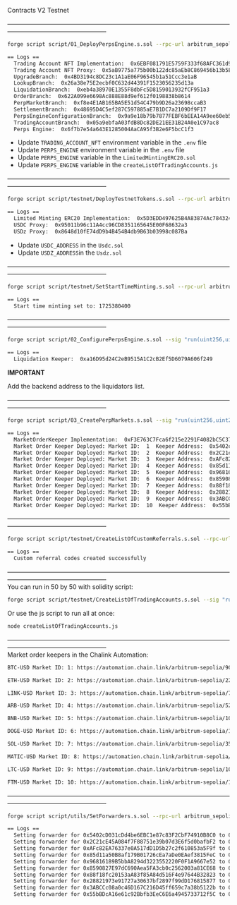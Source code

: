 Contracts V2 Testnet

————————————————————————————————————————————————————
```bash
forge script script/01_DeployPerpsEngine.s.sol --rpc-url arbitrum_sepolia --broadcast -vvvv
```

```bash
== Logs ==
  Trading Account NFT Implementation:  0x6EBF081791E5759F333f68AFC361d9BBeAd4221A
  Trading Account NFT Proxy:  0x5aB9775a775b00b122dc85aEb8C869456b13b5E1
  UpgradeBranch:  0x4BD3194c8DC23c1A1aE06F96545b1a51Ccc3e1aB
  LookupBranch:  0x26a38e75E2ecbf0C632d44391F1523056235d13a
  LiquidationBranch:  0xeb4a38970E1355F8dbFc5D8159013932fCF951a3
  OrderBranch:  0x622A099e6698Ac888E88d9ef612f0198838b8614
  PerpMarketBranch:  0xf8e4E1AB165BA5E51d54C479b9D26a23698ccaB3
  SettlementBranch:  0x48695D4C5ef287C597885aE7B1DC7a2109Df9F17
  PerpsEngineConfigurationBranch:  0x9a9e18b79b7877FEBF6bEEA14A9ee60eb5Ab40E9
  TradingAccountBranch:  0x05a9ebfaA03fdB8Dc82DE21EE31B24A0e1C97ac8
  Perps Engine:  0x6f7b7e54a643E1285004AaCA95f3B2e6F5bcC1f3
```


- Update `TRADING_ACCOUNT_NFT` environment variable in the `.env` file
- Update `PERPS_ENGINE` environment variable in the `.env` file
- Update `PERPS_ENGINE` variable in the `LimitedMintingERC20.sol`
- Update `PERPS_ENGINE` variable in the `createListOfTradingAccounts.js`

————————————————————————————————————————————————————
```bash
forge script script/testnet/DeployTestnetTokens.s.sol --rpc-url arbitrum_sepolia --broadcast -vvvv
```

```bash
== Logs ==
  Limited Minting ERC20 Implementation:  0x5D3EDD497625B4A83874Ac784324328753193cA5
  USDC Proxy:  0x95011b96c11A4cc96CD8351165645E00F68632a3
  USDz Proxy:  0x8648d10fE74dD9b4B454B4db9B63b03998c087Ba
```

- Update `USDC_ADDRESS` in the `Usdc.sol`
- Update `USDZ_ADDRESS`in the `Usdz.sol`

————————————————————————————————————————————————————
```bash
forge script script/testnet/SetStartTimeMinting.s.sol --rpc-url arbitrum_sepolia --broadcast -vvvv
```

```bash
== Logs ==
  Start time minting set to: 1725380400
```

————————————————————————————————————————————————————
```bash
forge script script/02_ConfigurePerpsEngine.s.sol --sig "run(uint256,uint256)" 1 2 --rpc-url arbitrum_sepolia --broadcast -vvvv
```

```bash
== Logs ==
  Liquidation Keeper:  0xa16D95d24C2eB9515A1C2cB2Ef5D6079A606f249
```

**IMPORTANT**

Add the backend address to the liquidators list.

————————————————————————————————————————————————————
```bash
forge script script/03_CreatePerpMarkets.s.sol --sig "run(uint256,uint256)" 1 10 --rpc-url arbitrum_sepolia --broadcast -vvvv
```

```bash
== Logs ==
  MarketOrderKeeper Implementation:  0xF3E763C7Fca6f215e2291F4082bC5C37818ee18C
  Market Order Keeper Deployed: Market ID:  1  Keeper Address:  0x5402cD031cDd4be6EBC1e87c83F2CbF74910B8C0
  Market Order Keeper Deployed: Market ID:  2  Keeper Address:  0x2C21cE45A084f7F88751e39b07d3E6f5d0bafbF2
  Market Order Keeper Deployed: Market ID:  3  Keeper Address:  0xAFc82EA76337e0A517dD1D5b27c2f610853a5F9f
  Market Order Keeper Deployed: Market ID:  4  Keeper Address:  0x85d11a50B8af179B01726cEa7aDe0EAef3815FeC
  Market Order Keeper Deployed: Market ID:  5  Keeper Address:  0x96816189B5bbA8294d3223552220F0F1A9667e52
  Market Order Keeper Deployed: Market ID:  6  Keeper Address:  0x8590827E97dC690Aea5FA3cb0c2562003a81CE68
  Market Order Keeper Deployed: Market ID:  7  Keeper Address:  0x88f18fc20153aA83f85A84d516F4e97644B32823
  Market Order Keeper Deployed: Market ID:  8  Keeper Address:  0x28821973e91727a30637bf2897f99dD176815877
  Market Order Keeper Deployed: Market ID:  9  Keeper Address:  0x3ABCCc08a0c46D167C216D45ff659c7a38b5122b
  Market Order Keeper Deployed: Market ID:  10  Keeper Address:  0x55bBDcA16e61c92Bbfb3EeC6E6a4945733712f5C
```

————————————————————————————————————————————————————
```bash
forge script script/testnet/CreateListOfCustomReferrals.s.sol --rpc-url arbitrum_sepolia --broadcast -vvvv
```

```bash
== Logs ==
  Custom referral codes created successfully
```
————————————————————————————————————————————————————
<br/>
You can run in 50 by 50 with solidity script:
```bash
forge script script/testnet/CreateListOfTradingAccounts.s.sol --sig "run(uint256,uint256)" 0 50 --rpc-url arbitrum_sepolia --broadcast --legacy -vvvv
```

Or use the js script to run all at once:
```bash
node createListOfTradingAccounts.js
```

————————————————————————————————————————————————————
<br/>
Market order keepers in the Chalink Automation:

```bash
BTC-USD Market ID: 1: https://automation.chain.link/arbitrum-sepolia/90288828766752025420065681979340487832907615164954474878130858312114572802820

ETH-USD Market ID: 2: https://automation.chain.link/arbitrum-sepolia/22724859653427040038333265196992261532600691781038222874262656527374323591436

LINK-USD Market ID: 3: https://automation.chain.link/arbitrum-sepolia/71280062757094415063577176279764411083044785898586669699989754562255680645047

ARB-USD Market ID: 4: https://automation.chain.link/arbitrum-sepolia/52421709066767344843019016708061370815671179932347678584237148917104442131304

BNB-USD Market ID: 5: https://automation.chain.link/arbitrum-sepolia/109549509299905944702164110313233113535309560685321601450478694536609972147182

DOGE-USD Market ID: 6: https://automation.chain.link/arbitrum-sepolia/104654517578662551959531702300175355227488660496497810788334776721028354514947

SOL-USD Market ID: 7: https://automation.chain.link/arbitrum-sepolia/35621757010058026145014009818377710677272340625864424800924593996152817697230

MATIC-USD Market ID: 8: https://automation.chain.link/arbitrum-sepolia/30214420403468262678569815066631317573545403301451271178037657656521827838679

LTC-USD Market ID: 9: https://automation.chain.link/arbitrum-sepolia/101208860049589550361438360855108562231942372946435897962569807109826448078229

FTM-USD Market ID: 10: https://automation.chain.link/arbitrum-sepolia/11886920437632908777712314774151618776394941799843815047975461379531670939078
```

————————————————————————————————————————————————————
<br/>

```bash
forge script script/utils/SetForwarders.s.sol --rpc-url arbitrum_sepolia --broadcast -vvvv
```

```bash
== Logs ==
  Setting forwarder for 0x5402cD031cDd4be6EBC1e87c83F2CbF74910B8C0 to 0xd07284c6eF58ebaaD73D5e04CB856E04cd7B6A6F
  Setting forwarder for 0x2C21cE45A084f7F88751e39b07d3E6f5d0bafbF2 to 0xD6e66f5533FB8D9aca018E1823eb9421239347be
  Setting forwarder for 0xAFc82EA76337e0A517dD1D5b27c2f610853a5F9f to 0x96f03bF3Aa48DF56F488a48b7B78877A53F716de
  Setting forwarder for 0x85d11a50B8af179B01726cEa7aDe0EAef3815FeC to 0x2787786Ec13137145014d10C43B3C1CDeF508fb4
  Setting forwarder for 0x96816189B5bbA8294d3223552220F0F1A9667e52 to 0xAd4a9E0BC0ad15d0438Fac49641bC3C12F046Ae1
  Setting forwarder for 0x8590827E97dC690Aea5FA3cb0c2562003a81CE68 to 0x32A596a0dDA92e882cf503fdDeCADC861dDFE1C7
  Setting forwarder for 0x88f18fc20153aA83f85A84d516F4e97644B32823 to 0xdf1C1CAD465085B290Fc0E4335bC527196d57132
  Setting forwarder for 0x28821973e91727a30637bf2897f99dD176815877 to 0x88Cf545bbDD68AAa84B44495C56E50F3106dA978
  Setting forwarder for 0x3ABCCc08a0c46D167C216D45ff659c7a38b5122b to 0xA2391BdA5c88f21018Bd8506798B1Ac24B83A75f
  Setting forwarder for 0x55bBDcA16e61c92Bbfb3EeC6E6a4945733712f5C to 0x84115F77DC31F4808c24f6848A35f4f920721509
```
